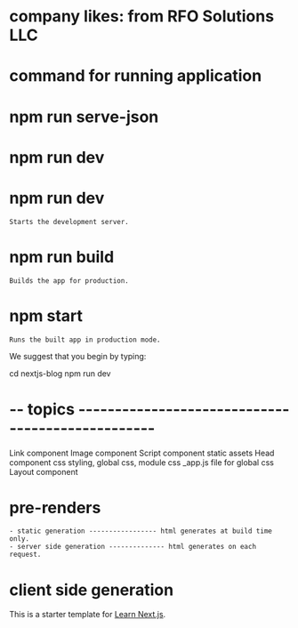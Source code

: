 
# company likes: from RFO Solutions LLC




# command for running application
# npm run serve-json
# npm run dev



# npm run dev
    Starts the development server.

#  npm run build
    Builds the app for production.

#  npm start
    Runs the built app in production mode.

We suggest that you begin by typing:

  cd nextjs-blog
  npm run dev




# -- topics -------------------------------------------------
Link component
Image component
Script component
static assets
Head component
css styling, global css, module css
_app.js file for global css
Layout component

# pre-renders
    - static generation ----------------- html generates at build time only.
    - server side generation -------------- html generates on each request.


# client side generation






















This is a starter template for [Learn Next.js](https://nextjs.org/learn).
